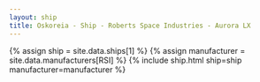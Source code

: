 ```yaml
---
layout: ship
title: Oskoreia - Ship - Roberts Space Industries - Aurora LX
---
```

{% assign ship = site.data.ships[1] %}
{% assign manufacturer = site.data.manufacturers[RSI] %}
{% include ship.html ship=ship manufacturer=manufacturer %}
